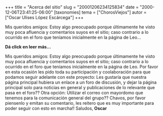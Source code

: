 +++
title = "Acerca del sitio"
slug = "20001206234125834"
date = "2000-12-06T23:41:25-06:00"
[taxonomies]
tema = ["ChorosViejos"]
autor = ["Oscar Ulises López Escárcega"]
+++

Mis queridos amigos:
Estoy algo preocupado porque últimamente he visto muy poca afluencia y
comentarios suyos en el sitio; caso contrario a lo ocurrido en el foro
que teníamos inicialmente en la página de Leo...

**Dá click en leer más...**

<!-- more -->
Mis queridos amigos:
Estoy algo preocupado porque últimamente he visto muy poca afluencia y
comentarios suyos en el sitio; caso contrario a lo ocurrido en el foro
que teníamos inicialmente en la página de Leo.
Por favor en esta ocasión les pido toda su participación y coolaboración
para que podamos seguir adelante con este proyecto:
Les gustaría que nuestra página principal hubiera un enlace a un foro de
discusión, y dejar la página principal solo para noticias en general y
publicaciones de lo relevante que pasa en el foro??
Otra opción:
Utilizar el correo con mayordomo que tenemos para la comunicación
general del grupo??
Chavos, por favor piensenlo y emitan su comentario, les reitero que es
muy importante para poder seguir con esto en marcha!!
Saludos,
**Oscar**
